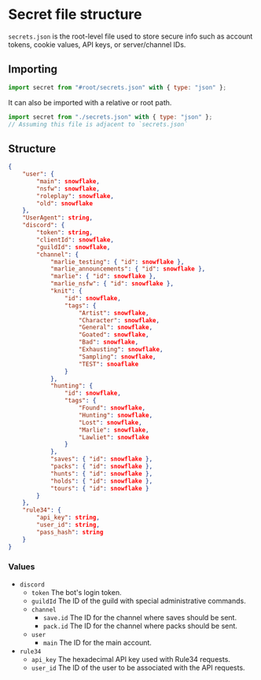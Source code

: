 # Secret file structure

`secrets.json` is the root-level file used to store secure info such as account
tokens, cookie values, API keys, or server/channel IDs.

## Importing

```js
import secret from "#root/secrets.json" with { type: "json" };
```

It can also be imported with a relative or root path.

```js
import secret from "./secrets.json" with { type: "json" };
// Assuming this file is adjacent to `secrets.json`
```

## Structure

```json
{
	"user": {
		"main": snowflake,
		"nsfw": snowflake,
		"roleplay": snowflake,
		"old": snowflake
	},
    "UserAgent": string,
	"discord": {
		"token": string,
		"clientId": snowflake,
		"guildId": snowflake,
		"channel": {
			"marlie_testing": { "id": snowflake },
			"marlie_announcements": { "id": snowflake },
			"marlie": { "id": snowflake },
			"marlie_nsfw": { "id": snowflake },
			"knit": {
				"id": snowflake,
				"tags": {
					"Artist": snowflake,
					"Character": snowflake,
					"General": snowflake,
					"Goated": snowflake,
					"Bad": snowflake,
					"Exhausting": snowflake,
					"Sampling": snowflake,
					"TEST": snoaflake
				}
			},
			"hunting": {
				"id": snowflake,
				"tags": {
					"Found": snowflake,
					"Hunting": snowflake,
					"Lost": snowflake,
					"Marlie": snowflake,
					"Lawliet": snowflake
				}
			},
			"saves": { "id": snowflake },
			"packs": { "id": snowflake },
			"hunts": { "id": snowflake },
			"holds": { "id": snowflake },
			"tours": { "id": snowflake }
		}
	},
	"rule34": {
		"api_key": string,
		"user_id": string,
		"pass_hash": string
	}
}
```

### Values

* `discord`
  * `token` The bot's login token.
  * `guildId` The ID of the guild with special administrative commands.
  * `channel`
    * `save.id` The ID for the channel where saves should be sent.
	* `pack.id` The ID for the channel where packs should be sent.
  * `user`
    * `main` The ID for the main account.
* `rule34`
  * `api_key` The hexadecimal API key used with Rule34 requests.
  * `user_id` The ID of the user to be associated with the API requests.